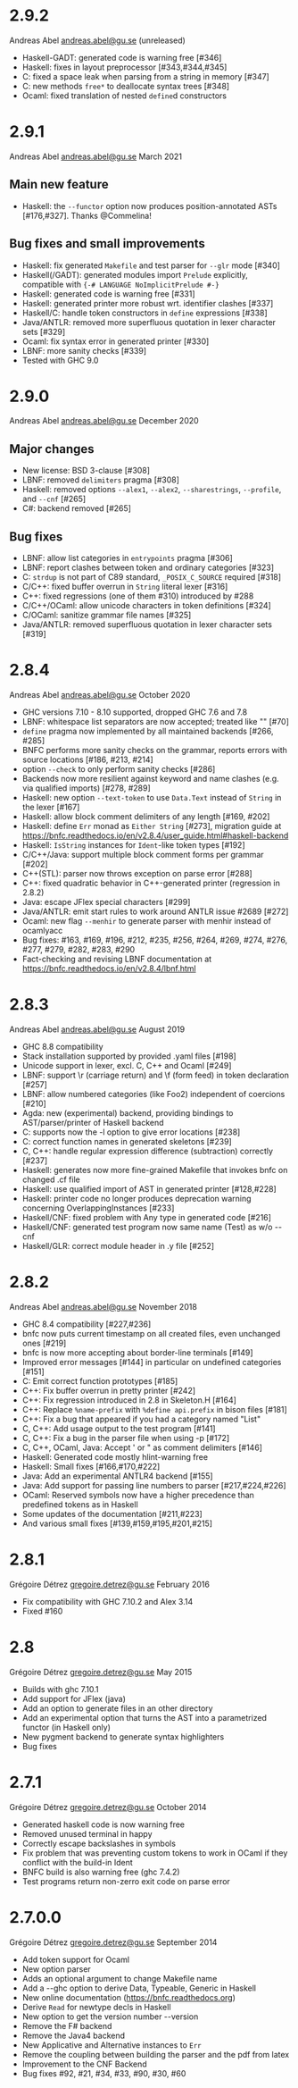 # 2.9.2

Andreas Abel <andreas.abel@gu.se>  (unreleased)
* Haskell-GADT: generated code is warning free [#346]
* Haskell: fixes in layout preprocessor [#343,#344,#345]
* C: fixed a space leak when parsing from a string in memory [#347]
* C: new methods `free*` to deallocate syntax trees [#348]
* Ocaml: fixed translation of nested `define`d constructors

# 2.9.1

Andreas Abel <andreas.abel@gu.se>  March 2021

## Main new feature

* Haskell: the `--functor` option now produces position-annotated ASTs [#176,#327]. Thanks @Commelina!

## Bug fixes and small improvements

* Haskell: fix generated `Makefile` and test parser for `--glr` mode [#340]
* Haskell(/GADT): generated modules import `Prelude` explicitly, compatible with `{-# LANGUAGE NoImplicitPrelude #-}`
* Haskell: generated code is warning free [#331]
* Haskell: generated printer more robust wrt. identifier clashes [#337]
* Haskell/C: handle token constructors in `define` expressions [#338]
* Java/ANTLR: removed more superfluous quotation in lexer character sets [#329]
* Ocaml: fix syntax error in generated printer [#330]
* LBNF: more sanity checks [#339]
* Tested with GHC 9.0

# 2.9.0

Andreas Abel <andreas.abel@gu.se>  December 2020

## Major changes

* New license: BSD 3-clause [#308]
* LBNF: removed `delimiters` pragma [#308]
* Haskell: removed options `--alex1`, `--alex2`, `--sharestrings`, `--profile`, and `--cnf` [#265]
* C#: backend removed [#265]

## Bug fixes

* LBNF: allow list categories in `entrypoints` pragma [#306]
* LBNF: report clashes between token and ordinary categories [#323]
* C: `strdup` is not part of C89 standard, `_POSIX_C_SOURCE` required [#318]
* C/C++: fixed buffer overrun in `String` literal lexer [#316]
* C++: fixed regressions (one of them #310) introduced by #288
* C/C++/OCaml: allow unicode characters in token definitions [#324]
* C/OCaml: sanitize grammar file names [#325]
* Java/ANTLR: removed superfluous quotation in lexer character sets [#319]

# 2.8.4

Andreas Abel <andreas.abel@gu.se>  October 2020

* GHC versions 7.10 - 8.10 supported, dropped GHC 7.6 and 7.8
* LBNF: whitespace list separators are now accepted; treated like "" [#70]
* `define` pragma now implemented by all maintained backends [#266, #285]
* BNFC performs more sanity checks on the grammar, reports errors with source locations [#186, #213, #214]
* option `--check` to only perform sanity checks [#286]
* Backends now more resilient against keyword and name clashes (e.g. via qualified imports) [#278, #289]
* Haskell: new option `--text-token` to use `Data.Text` instead of `String` in the lexer [#167]
* Haskell: allow block comment delimiters of any length [#169, #202]
* Haskell: define `Err` monad as `Either String` [#273], migration guide at https://bnfc.readthedocs.io/en/v2.8.4/user_guide.html#haskell-backend
* Haskell: `IsString` instances for `Ident`-like token types [#192]
* C/C++/Java: support multiple block comment forms per grammar [#202]
* C++(STL): parser now throws exception on parse error [#288]
* C++: fixed quadratic behavior in C++-generated printer (regression in 2.8.2)
* Java: escape JFlex special characters [#299]
* Java/ANTLR: emit start rules to work around ANTLR issue #2689 [#272]
* Ocaml: new flag `--menhir` to generate parser with menhir instead of ocamlyacc
* Bug fixes: #163, #169, #196, #212, #235, #256, #264, #269, #274, #276, #277, #279, #282, #283, #290
* Fact-checking and revising LBNF documentation at https://bnfc.readthedocs.io/en/v2.8.4/lbnf.html

# 2.8.3

Andreas Abel <andreas.abel@gu.se>  August 2019

* GHC 8.8 compatibility
* Stack installation supported by provided .yaml files [#198]
* Unicode support in lexer, excl. C, C++ and Ocaml [#249]
* LBNF: support \r (carriage return) and \f (form feed) in token declaration [#257]
* LBNF: allow numbered categories (like Foo2) independent of coercions [#210]
* Agda: new (experimental) backend, providing bindings to AST/parser/printer of Haskell backend
* C: supports now the -l option to give error locations [#238]
* C: correct function names in generated skeletons [#239]
* C, C++: handle regular expression difference (subtraction) correctly [#237]
* Haskell: generates now more fine-grained Makefile that invokes bnfc on changed .cf file
* Haskell: use qualified import of AST in generated printer [#128,#228]
* Haskell: printer code no longer produces deprecation warning concerning OverlappingInstances [#233]
* Haskell/CNF: fixed problem with Any type in generated code [#216]
* Haskell/CNF: generated test program now same name (Test) as w/o --cnf
* Haskell/GLR: correct module header in .y file [#252]

# 2.8.2

Andreas Abel <andreas.abel@gu.se>  November 2018

* GHC 8.4 compatibility [#227,#236]
* bnfc now puts current timestamp on all created files, even unchanged ones [#219]
* bnfc is now more accepting about border-line terminals [#149]
* Improved error messages [#144] in particular on undefined categories [#151]
* C: Emit correct function prototypes [#185]
* C++: Fix buffer overrun in pretty printer [#242]
* C++: Fix regression introduced in 2.8 in Skeleton.H [#164]
* C++: Replace `%name-prefix` with `%define api.prefix` in bison files [#181]
* C++: Fix a bug that appeared if you had a category named "List"
* C, C++: Add usage output to the test program [#141]
* C, C++: Fix a bug in the parser file when using -p [#172]
* C, C++, OCaml, Java: Accept ' or " as comment delimiters [#146]
* Haskell: Generated code mostly hlint-warning free
* Haskell: Small fixes [#166,#170,#222]
* Java: Add an experimental ANTLR4 backend [#155]
* Java: Add support for passing line numbers to parser [#217,#224,#226]
* OCaml: Reserved symbols now have a higher precedence than predefined
  tokens as in Haskell
* Some updates of the documentation [#211,#223]
* And various small fixes [#139,#159,#195,#201,#215]

# 2.8.1

Grégoire Détrez <gregoire.detrez@gu.se>  February 2016

* Fix compatibility with GHC 7.10.2 and Alex 3.14
* Fixed #160

# 2.8

Grégoire Détrez <gregoire.detrez@gu.se>  May 2015

* Builds with ghc 7.10.1
* Add support for JFlex (java)
* Add an option to generate files in an other directory
* Add an experimental option that turns the AST into a parametrized functor (in Haskell only)
* New pygment backend to generate syntax highlighters
* Bug fixes

# 2.7.1

Grégoire Détrez <gregoire.detrez@gu.se> October 2014

* Generated haskell code is now warning free
* Removed unused terminal in happy
* Correctly escape backslashes in symbols
* Fix problem that was preventing custom tokens to work in OCaml if they conflict with the build-in Ident
* BNFC build is also warning free (ghc 7.4.2)
* Test programs return non-zerro exit code on parse error

# 2.7.0.0

Grégoire Détrez <gregoire.detrez@gu.se> September 2014

* Add token support for Ocaml
* New option parser
* Adds an optional argument to change Makefile name
* Add a --ghc option to derive Data, Typeable, Generic in Haskell
* New online documentation (https://bnfc.readthedocs.org)
* Derive ``Read`` for newtype decls in Haskell
* New option to get the version number --version
* Remove the F# backend
* Remove the Java4 backend
* New Applicative and Alternative instances to ``Err``
* Remove the coupling between building the parser and the pdf from latex
* Improvement to the CNF Backend
* Bug fixes #92, #21, #34, #33, #90, #30, #60
